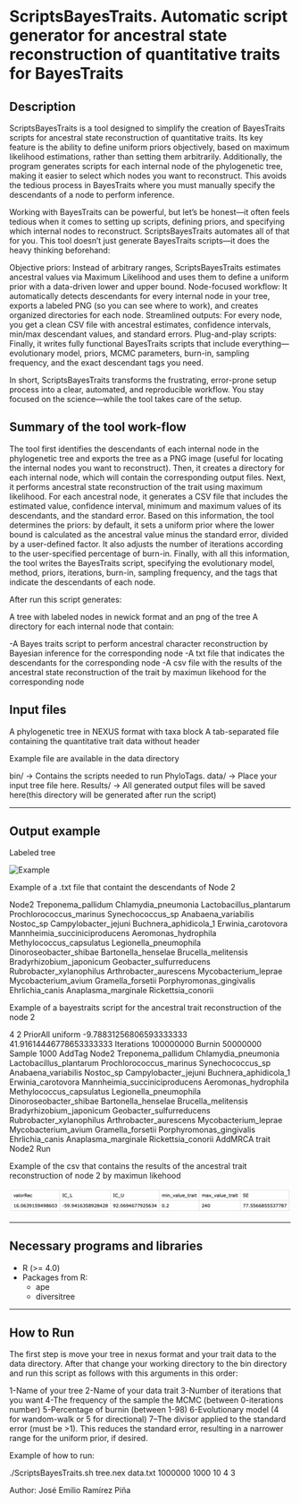 # ScriptsBayesTraits. Automatic script generator for ancestral state reconstruction of quantitative traits for BayesTraits

## Description

ScriptsBayesTraits is a tool designed to simplify the creation of BayesTraits scripts for ancestral state reconstruction of 
quantitative traits. Its key feature is the ability to define uniform priors objectively, based on maximum likelihood estimations, 
rather than setting them arbitrarily. Additionally, the program generates scripts for each internal node of the phylogenetic tree, 
making it easier to select which nodes you want to reconstruct. This avoids the tedious process in BayesTraits where you must 
manually specify the descendants of a node to perform inference.

Working with BayesTraits can be powerful, but let’s be honest—it often feels tedious when it comes to setting up scripts, defining priors, and specifying which internal nodes to reconstruct. ScriptsBayesTraits automates all of that for you.
This tool doesn’t just generate BayesTraits scripts—it does the heavy thinking beforehand:

Objective priors: Instead of arbitrary ranges, ScriptsBayesTraits estimates ancestral values via Maximum Likelihood and uses them to define a uniform prior with a data-driven lower and upper bound.
Node-focused workflow: It automatically detects descendants for every internal node in your tree, exports a labeled PNG (so you can see where to work), and creates organized directories for each node.
Streamlined outputs: For every node, you get a clean CSV file with ancestral estimates, confidence intervals, min/max descendant values, and standard errors.
Plug-and-play scripts: Finally, it writes fully functional BayesTraits scripts that include everything—evolutionary model, priors, MCMC parameters, burn-in, sampling frequency, and the exact descendant tags you need.

In short, ScriptsBayesTraits transforms the frustrating, error-prone setup process into a clear, automated, and reproducible workflow. You stay focused on the science—while the tool takes care of the setup.

## Summary of the tool work-flow

The tool first identifies the descendants of each internal node in the phylogenetic tree and exports the tree as a PNG image (useful for locating the internal nodes you want to reconstruct). Then, it creates a directory for each internal node, which will contain the corresponding output files. Next, it performs ancestral state reconstruction of the trait using maximum likelihood. For each ancestral node, it generates a CSV file that includes the estimated value, confidence interval, minimum and maximum values of its descendants, and the standard error. Based on this information, the tool determines the priors: by default, it sets a uniform prior where the lower bound is calculated as the ancestral value minus the standard error, divided by a user-defined factor. It also adjusts the number of iterations according to the user-specified percentage of burn-in. Finally, with all this information, the tool writes the BayesTraits script, specifying the evolutionary model, method, priors, iterations, burn-in, sampling frequency, and the tags that indicate the descendants of each node.

After run this script generates:

A tree with labeled nodes in newick format and an png of the tree
A directory for each internal node that contain:
  
  -A Bayes traits script to perform ancestral character reconstruction by Bayesian inference for the corresponding node
  -A txt file that indicates the descendants for the corresponding node
  -A csv file with the results of the ancestral state reconstruction of the trait by maximun likehood for the corresponding node


## Input files

A phylogenetic tree in NEXUS format with taxa block
A tab-separated file containing the quantitative trait data without header

Example file are available in the data directory

bin/ → Contains the scripts needed to run PhyloTags.
data/ → Place your input tree file here.
Results/ → All generated output files will be saved here(this directory will be generated after run the script)

---

## Output example 

Labeled tree

![Example](Example_outputs_Results/labeled_tree.png)

Example of a .txt file that containt the descendants of Node 2

Node2 Treponema_pallidum Chlamydia_pneumonia Lactobacillus_plantarum Prochlorococcus_marinus Synechococcus_sp Anabaena_variabilis Nostoc_sp Campylobacter_jejuni Buchnera_aphidicola_1 Erwinia_carotovora Mannheimia_succiniciproducens Aeromonas_hydrophila Methylococcus_capsulatus Legionella_pneumophila Dinoroseobacter_shibae Bartonella_henselae Brucella_melitensis Bradyrhizobium_japonicum Geobacter_sulfurreducens Rubrobacter_xylanophilus Arthrobacter_aurescens Mycobacterium_leprae Mycobacterium_avium Gramella_forsetii Porphyromonas_gingivalis Ehrlichia_canis Anaplasma_marginale Rickettsia_conorii

Example of a bayestraits script for the ancestral trait reconstruction of the node 2

4
2
PriorAll uniform -9.78831256806593333333 41.91614446778653333333
Iterations 100000000
Burnin 50000000
Sample 1000
AddTag Node2 Treponema_pallidum Chlamydia_pneumonia Lactobacillus_plantarum Prochlorococcus_marinus Synechococcus_sp Anabaena_variabilis Nostoc_sp Campylobacter_jejuni Buchnera_aphidicola_1 Erwinia_carotovora Mannheimia_succiniciproducens Aeromonas_hydrophila Methylococcus_capsulatus Legionella_pneumophila Dinoroseobacter_shibae Bartonella_henselae Brucella_melitensis Bradyrhizobium_japonicum Geobacter_sulfurreducens Rubrobacter_xylanophilus Arthrobacter_aurescens Mycobacterium_leprae Mycobacterium_avium Gramella_forsetii Porphyromonas_gingivalis Ehrlichia_canis Anaplasma_marginale Rickettsia_conorii
AddMRCA trait Node2
Run

Example of the csv that contains the results of the ancestral trait reconstruction of node 2 by maximun likehood

![exampleCSV](Example_outputs_Results/Descendants/Example_Node2/exampleCSV.png)

---

## Necessary programs and libraries
- R (>= 4.0)
- Packages from R:
  - ape
  - diversitree

---

## How to Run

The first step is move your tree in nexus format and your trait data to the data directory. After that change your working directory to the bin directory and run this script as follows with this arguments in this order:

1-Name of your tree
2-Name of your data trait
3-Number of iterations that you want
4-The frequency of the sample the MCMC (between 0-iterations number)
5-Percentage of burnin (between 1-98)
6-Evolutionary model (4 for wandom-walk or 5 for directional)
7–The divisor applied to the standard error (must be >1). This reduces the standard error, resulting in a narrower range for the uniform prior, if desired.

Example of how to run:

./ScriptsBayesTraits.sh tree.nex data.txt 1000000 1000 10 4 3

Author: José Emilio Ramírez Piña
